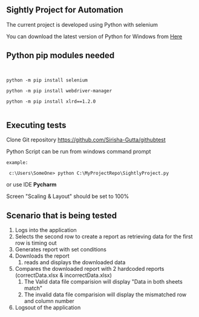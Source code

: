 
## Sightly Project for Automation 


The current project is developed using Python with selenium 

You can download the latest version of Python for Windows from [Here](https://www.python.org/downloads/release/)


## Python pip modules needed

<pre><code>

python -m pip install selenium

python -m pip install webdriver-manager

python -m pip install xlrd==1.2.0

</code></pre>

## Executing tests ##


Clone Git repository https://github.com/Sirisha-Gutta/githubtest

Python Script can be run from windows command prompt  

```
example:

 c:\Users\SomeOne> python C:\MyProjectRepo\SightlyProject.py
```

or use IDE **Pycharm**

Screen "Scaling & Layout" should be set to 100%

## Scenario that is being tested ##

1. Logs into the application
1. Selects the second row to create a report as retrieving data for the first row is timing out
1. Generates report with set conditions
1. Downloads the report 
    1. reads and displays the downloaded data 
1. Compares the downloaded report with 2 hardcoded reports (correctData.xlsx & incorrectData.xlsx)
    1. The Valid data file comparision will display "Data in both sheets match"
    1. The invalid data file comparision will display the mismatched row and column number
1. Logsout of the application
